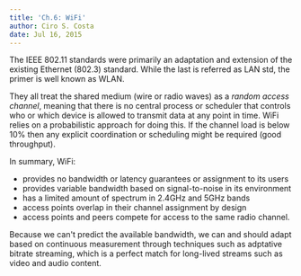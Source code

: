 ```yaml
---
title: 'Ch.6: WiFi'
author: Ciro S. Costa
date: Jul 16, 2015
---
```


The IEEE 802.11 standards were primarily an adaptation and extension of the existing Ethernet (802.3) standard. While the last is referred as LAN std, the primer is well known as WLAN. 

They all treat the shared medium (wire or radio waves) as a *random access channel*, meaning that there is no central process or scheduler that controls who or which device is allowed to transmit data at any point in time. WiFi relies on a probabilistic approach for doing this. If the channel load is below 10% then any explicit coordination or scheduling might be required (good throughput).

In summary, WiFi:

- provides no bandwidth or latency guarantees or assignment to its users
- provides variable bandwidth based on signal-to-noise in its environment
- has a limited amount of spectrum in 2.4GHz and 5GHz bands
- access points overlap in their channel assignment by design
- access points and peers compete for access to the same radio channel.

Because we can't predict the available bandwidth, we can and should adapt based on continuous measurement through techniques such as adptative bitrate streaming, which is a perfect match for long-lived streams such as video and audio content.
